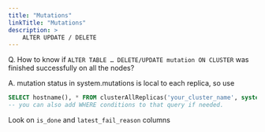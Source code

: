 ```yaml
---
title: "Mutations"
linkTitle: "Mutations"
description: >
    ALTER UPDATE / DELETE
---
```

Q. How to know if `ALTER TABLE … DELETE/UPDATE mutation ON CLUSTER` was finished successfully on all the nodes?

A. mutation status in system.mutations is local to each replica, so use

```sql
SELECT hostname(), * FROM clusterAllReplicas('your_cluster_name', system.mutations);
-- you can also add WHERE conditions to that query if needed.
```

Look on `is_done` and `latest_fail_reason` columns
